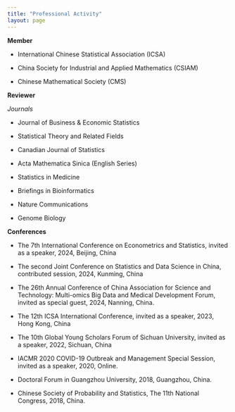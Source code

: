 ```yaml
---
title: "Professional Activity"
layout: page
---
```


**Member**

-  International Chinese Statistical Association (ICSA)

- China Society for Industrial and Applied Mathematics (CSIAM)

- Chinese Mathematical Society (CMS)
  


**Reviewer**

*Journals*

- Journal of Business & Economic Statistics

- Statistical Theory and Related Fields

- Canadian Journal of Statistics

- Acta Mathematica Sinica (English Series)

- Statistics in Medicine

- Briefings in Bioinformatics

- Nature Communications

- Genome Biology

**Conferences**

- The 7th International Conference on Econometrics and Statistics, invited as a speaker, 2024, Beijing, China

- The second Joint Conference on Statistics and Data Science in China, contributed session, 2024, Kunming, China

- The 26th Annual Conference of China Association for Science and Technology: Multi-omics Big Data and Medical Development Forum, invited as special guest, 2024, Nanning, China.

- The 12th ICSA International Conference, invited as a speaker, 2023, Hong Kong, China

- The 10th Global Young Scholars Forum of Sichuan University, invited as a speaker, 2022, Sichuan, China

- IACMR 2020 COVID-19 Outbreak and Management Special Session, invited as a speaker, 2020, Online.

- Doctoral Forum in Guangzhou University, 2018, Guangzhou, China.

- Chinese Society of Probability and Statistics, The 11th National Congress, 2018, China.

